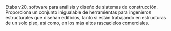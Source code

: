 Etabs v20, software para análisis y diseño de sistemas de construcción. 
Proporciona un conjunto inigualable de herramientas para ingenieros estructurales que diseñan 
edificios, tanto si están trabajando en estructuras de un solo piso, así como, en los más altos
rascacielos comerciales.